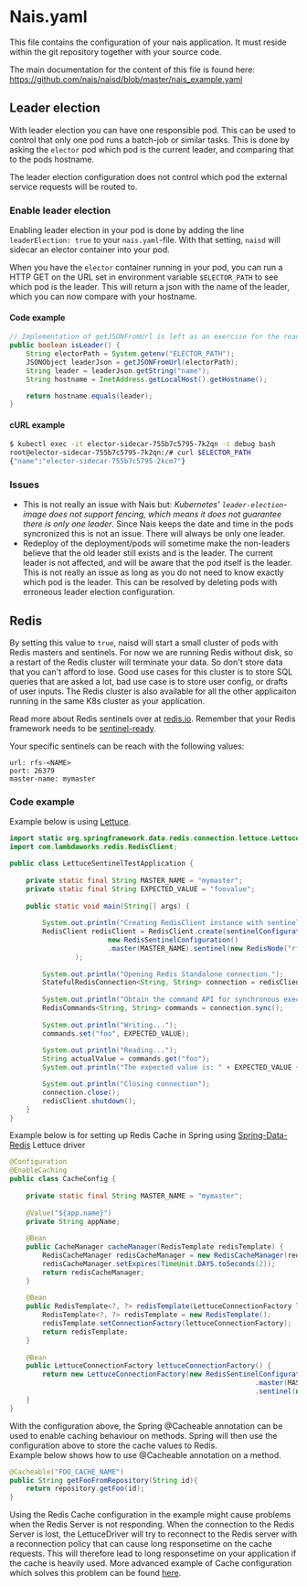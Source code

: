 # Nais.yaml

This file contains the configuration of your nais application. It must reside within the git repository together with your source code.

The main documentation for the content of this file is found here: https://github.com/nais/naisd/blob/master/nais_example.yaml


## Leader election

With leader election you can have one responsible pod. This can be used to control that only one pod runs a batch-job or similar tasks. This is done by asking the `elector` pod which pod is the current leader, and comparing that to the pods hostname.

The leader election configuration does not control which pod the external service requests will be routed to.


### Enable leader election

Enabling leader election in your pod is done by adding the line `leaderElection: true` to your `nais.yaml`-file. With that setting, `naisd` will sidecar an elector container into your pod.

When you have the `elector` container running in your pod, you can run a HTTP GET on the URL set in environment variable `$ELECTOR_PATH` to see which pod is the leader. This will return a json with the name of the leader, which you can now compare with your hostname.


#### Code example

```java
// Implementation of getJSONFromUrl is left as an exercise for the reader
public boolean isLeader() {
    String electorPath = System.getenv("ELECTOR_PATH");
    JSONObject leaderJson = getJSONFromUrl(electorPath);
    String leader = leaderJson.getString("name");
    String hostname = InetAddress.getLocalHost().getHostname();

    return hostname.equals(leader);
}
```


#### cURL example

```bash
$ kubectl exec -it elector-sidecar-755b7c5795-7k2qn -c debug bash
root@elector-sidecar-755b7c5795-7k2qn:/# curl $ELECTOR_PATH
{"name":"elector-sidecar-755b7c5795-2kcm7"}
```


### Issues
* This is not really an issue with Nais but: *Kubernetes' `leader-election`-image does not support fencing, which means it does not guarantee there is only one leader*. Since Nais keeps the date and time in the pods syncronized this is not an issue. There will always be only one leader.
* Redeploy of the deployment/pods will sometime make the non-leaders believe that the old leader still exists and is the leader. The current leader is not affected, and will be aware that the pod itself is the leader. This is not really an issue as long as you do not need to know exactly which pod is the leader. This can be resolved by deleting pods with erroneous leader election configuration.


## Redis

By setting this value to `true`, naisd will start a small cluster of pods with Redis masters and sentinels. For now we are running Redis without disk, so a restart of the Redis cluster will terminate your data. So don't store data that you can't afford to lose. Good use cases for this cluster is to store SQL queries that are asked a lot, bad use case is to store user config, or drafts of user inputs. The Redis cluster is also available for all the other applicaiton running in the same K8s cluster as your application.

Read more about Redis sentinels over at [redis.io](https://redis.io/topics/sentinel). Remember that your Redis framework needs to be [sentinel-ready](https://redis.io/topics/sentinel-clients).

Your specific sentinels can be reach with the following values:
```
url: rfs-<NAME>
port: 26379
master-name: mymaster
```


### Code example

Example below is using [Lettuce](https://github.com/lettuce-io/lettuce-core).

```java
import static org.springframework.data.redis.connection.lettuce.LettuceConverters.sentinelConfigurationToRedisURI;
import com.lambdaworks.redis.RedisClient;

public class LettuceSentinelTestApplication {
	
    private static final String MASTER_NAME = "mymaster";
    private static final String EXPECTED_VALUE = "foovalue";
    
    public static void main(String[] args) {
        
    	System.out.println("Creating RedisClient instance with sentinel connection");
        RedisClient redisClient = RedisClient.create(sentinelConfigurationToRedisURI(
                        new RedisSentinelConfiguration()
                        .master(MASTER_NAME).sentinel(new RedisNode("rfs-" + appName, 26379)))
                );
        
        System.out.println("Opening Redis Standalone connection.");
        StatefulRedisConnection<String, String> connection = redisClient.connect();
        
        System.out.println("Obtain the command API for synchronous execution");
        RedisCommands<String, String> commands = connection.sync();
        
        System.out.println("Writing...");
        commands.set("foo", EXPECTED_VALUE);
        
        System.out.println("Reading...");
        String actualValue = commands.get("foo");
        System.out.println("The expected value is: " + EXPECTED_VALUE + ". Actual value is: " + actualValue);

        System.out.println("Closing connection");
        connection.close();
        redisClient.shutdown();
    }
}
```

Example below is for setting up Redis Cache in Spring using [Spring-Data-Redis](https://projects.spring.io/spring-data-redis/) Lettuce driver

```java
@Configuration
@EnableCaching
public class CacheConfig {
	
    private static final String MASTER_NAME = "mymaster";
    
    @Value("${app.name}")
    private String appName;
    
    @Bean
    public CacheManager cacheManager(RedisTemplate redisTemplate) {
        RedisCacheManager redisCacheManager = new RedisCacheManager(redisTemplate);
        redisCacheManager.setExpires(TimeUnit.DAYS.toSeconds(2));
        return redisCacheManager;
    }
    
    @Bean
    public RedisTemplate<?, ?> redisTemplate(LettuceConnectionFactory lettuceConnectionFactory) {
        RedisTemplate<?, ?> redisTemplate = new RedisTemplate();
        redisTemplate.setConnectionFactory(lettuceConnectionFactory);
        return redisTemplate;
    }
    
    @Bean
    public LettuceConnectionFactory lettuceConnectionFactory() {
        return new LettuceConnectionFactory(new RedisSentinelConfiguration()
                                                            .master(MASTER_NAME)
                                                            .sentinel(new RedisNode("rfs-" + appName, 26379)));
    }
}
```

With the configuration above, the Spring @Cacheable annotation can be used to enable caching behaviour on methods. Spring will then use the configuration above to store the cache values to Redis. <br/>
Example below shows how to use @Cacheable annotation on a method.
```java
@Cacheable("FOO_CACHE_NAME")
public String getFooFromRepository(String id){
    return repository.getFoo(id);
}
```

Using the Redis Cache configuration in the example might cause problems when the Redis Server is not responding. When the connection to the Redis Server is lost, the LettuceDriver will try to reconnect to the Redis server with a reconnection policy that can cause long responsetime on the cache requests. This will therefore lead to long responsetime on your application if the cache is heavily used. More advanced example of Cache configuration which solves this problem can be found 
[here](http://stash.devillo.no/projects/BOAF/repos/regoppslag/browse/app/src/main/java/no/nav/regoppslag/config/cache/CacheConfig.java).


